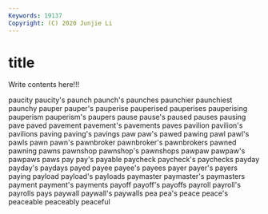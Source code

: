 ```yaml
---
Keywords: 19137
Copyright: (C) 2020 Junjie Li
---
```


# title

Write contents here!!!
 
paucity 
paucity's 
paunch 
paunch's 
paunches 
paunchier 
paunchiest
paunchy 
pauper 
pauper's 
pauperise 
pauperised 
pauperises 
pauperising 
pauperism 
pauperism's 
paupers
pause 
pause's 
paused 
pauses 
pausing 
pave 
paved 
pavement 
pavement's 
pavements
paves 
pavilion 
pavilion's 
pavilions 
paving 
paving's 
pavings 
paw 
paw's 
pawed
pawing 
pawl 
pawl's 
pawls 
pawn 
pawn's 
pawnbroker 
pawnbroker's 
pawnbrokers 
pawned
pawning 
pawns 
pawnshop 
pawnshop's 
pawnshops 
pawpaw 
pawpaw's 
pawpaws 
paws 
pay
pay's 
payable 
paycheck 
paycheck's 
paychecks 
payday 
payday's 
paydays 
payed 
payee
payee's 
payees 
payer 
payer's 
payers 
paying 
payload 
payload's 
payloads 
paymaster
paymaster's 
paymasters 
payment 
payment's 
payments 
payoff 
payoff's 
payoffs 
payroll 
payroll's
payrolls 
pays 
paywall 
paywall's 
paywalls 
pea 
pea's 
peace 
peace's 
peaceable
peaceably 
peaceful 
